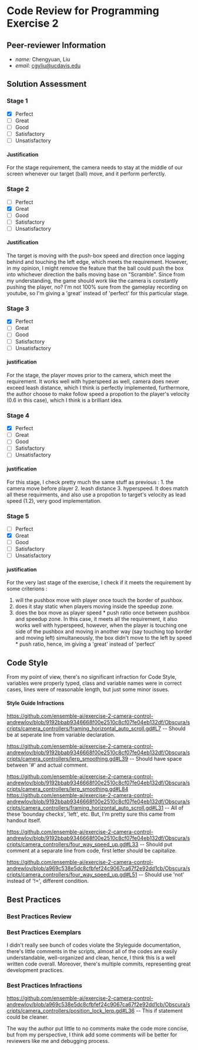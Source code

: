 # Code Review for Programming Exercise 2 #

## Peer-reviewer Information

* *name:* Chengyuan, Liu
* *email:* cgyliu@ucdavis.edu

## Solution Assessment ##

### Stage 1 ###

- [X] Perfect
- [ ] Great
- [ ] Good
- [ ] Satisfactory
- [ ] Unsatisfactory

#### Justification ##### 

For the stage requirement, the camera needs to stay at the middle of our screen whenever our target (ball) move, and it perform perferctly.

### Stage 2 ###

- [ ] Perfect
- [X] Great
- [ ] Good
- [ ] Satisfactory
- [ ] Unsatisfactory

#### Justification ##### 

The target is moving with the push-box speed and direction once lagging behind and touching the left edge, which meets the requirement. 
However, in my opinion, I might remove the feature that the ball could push the box into whichever direction the balls moving base on "Scramble". Since from my understanding, the game should work like the camera is constantly pushing the player, no? I'm not 100% sure from the gameplay recording on youtube, so I'm giving a 'great' instead of 'perfect' for this particular stage.

### Stage 3 ###

- [X] Perfect
- [ ] Great
- [ ] Good
- [ ] Satisfactory
- [ ] Unsatisfactory

#### justification ##### 

For the stage, the player moves prior to the camera, which meet the requirement. 
It works well with hyperspeed as well, camera does never exceed leash distance, which I think is perfectly implemented, furthermore, the author choose to make follow speed a propotion to the player's velocity (0.6 in this case), which I think is a brilliant idea.

### Stage 4 ###

- [X] Perfect
- [ ] Great
- [ ] Good
- [ ] Satisfactory
- [ ] Unsatisfactory

#### justification ##### 

For this stage, I check pretty much the same stuff as previous : 1. the camera move before player 2. leash distance 3. hyperspeed. 
It does match all these requirments, and also use a propotion to target's velocity as lead speed (1.2), very good implementation.

### Stage 5 ###

- [ ] Perfect
- [X] Great
- [ ] Good
- [ ] Satisfactory
- [ ] Unsatisfactory

#### justification ##### 

For the very last stage of the exercise, I check if it meets the requirement by some criterions : 
 1. will the pushbox move with player once touch the border of pushbox. 
 2. does it stay static when players moving inside the speedup zone.
 3. does the box move as player speed * push ratio once between pushbox and speedup zone.
In this case, it meets all the requirement, it also works well with hyperspeed, however, when the player is touching one side of the pushbox and moving in another way (say touching top border and moving left) simultaneously, the box didn't move to the left by speed * push ratio, hence, im giving a 'great' instead of 'perfect'

## Code Style ##

From my point of view, there's no significant infraction for Code Style, variables were properly typed, class and variable names were in correct cases, lines were of reasonable length, but just some minor issues.

#### Style Guide Infractions ####

https://github.com/ensemble-ai/exercise-2-camera-control-andrewlov/blob/9192bbab9346668f00e2510c8cf07fe04eb132df/Obscura/scripts/camera_controllers/framing_horizontal_auto_scroll.gd#L7   -- Should be at seperate line from variable declaration.

https://github.com/ensemble-ai/exercise-2-camera-control-andrewlov/blob/9192bbab9346668f00e2510c8cf07fe04eb132df/Obscura/scripts/camera_controllers/lerp_smoothing.gd#L39                  -- Should have space between '#' and actual comment.

https://github.com/ensemble-ai/exercise-2-camera-control-andrewlov/blob/9192bbab9346668f00e2510c8cf07fe04eb132df/Obscura/scripts/camera_controllers/lerp_smoothing.gd#L84
https://github.com/ensemble-ai/exercise-2-camera-control-andrewlov/blob/9192bbab9346668f00e2510c8cf07fe04eb132df/Obscura/scripts/camera_controllers/framing_horizontal_auto_scroll.gd#L31  -- All of these 'bounday checks', 'left', etc. But, I'm pretty sure this came from handout itself.

https://github.com/ensemble-ai/exercise-2-camera-control-andrewlov/blob/9192bbab9346668f00e2510c8cf07fe04eb132df/Obscura/scripts/camera_controllers/four_way_speed_up.gd#L33               -- Should put comment at a separate line from code, first letter should be capitalize.

https://github.com/ensemble-ai/exercise-2-camera-control-andrewlov/blob/a969c538e5dc8cfbfef24c9067ca67f2e92dd1cb/Obscura/scripts/camera_controllers/four_way_speed_up.gd#L51               -- Should use 'not' instead of '!=', different condition.

## Best Practices ##

### Best Practices Review ###

### Best Practices Exemplars ###

I didn't really see bunch of codes violate the Styleguide documentation, there's little comments in the scripts, almost all of the codes are easily understandable, well-organized and clean, hence, I think this is a well written code overall. Moreover, there's multiple commits, representing great development practices.

### Best Practices Infractions ###

https://github.com/ensemble-ai/exercise-2-camera-control-andrewlov/blob/a969c538e5dc8cfbfef24c9067ca67f2e92dd1cb/Obscura/scripts/camera_controllers/position_lock_lerp.gd#L36             -- This if statement could be cleaner.

The way the author put little to no comments make the code more concise, but from my perspective, I think add some comments will be better for reviewers like me and debugging process.



